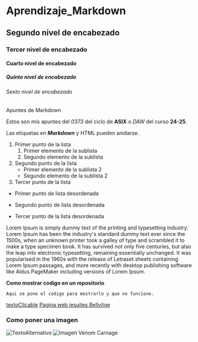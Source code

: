 # Aprendizaje_Markdown
## Segundo nivel de encabezado
### Tercer nivel de encabezado
#### Cuarto nivel de encabezado
##### Quinto nivel de encabezado
###### Sexto nivel de encabezado
Apuntes de Markdown

Estos son mis apuntes del *0373* del ciclo de **ASIX** o _DAW_ del curso __24-25__.

Las etiquetas en **_Markdown_** y HTML pueden anidarse.

1. Primer punto de la lista
    1. Primer elemento de la sublista
    2. Segundo elemento de la sublista
2. Segundo punto de la lista
    * Primer elemento de la sublista 2
    * Segundo elemento de la sublista 2
3. Tercer punto de la lista

* Primer punto de lista desordenada
- Segundo punto de lista desordenada
+ Tercer punto de la lista desordenada

Lorem Ipsum is simply dummy text of the printing and typesetting industry. Lorem Ipsum has been the industry's standard dummy text ever since the 1500s, when an unknown printer took a galley of type and scrambled it to make a type specimen book. It has survived not only five centuries, but also the leap into electronic typesetting, remaining essentially unchanged. It was popularised in the 1960s with the release of Letraset sheets containing Lorem Ipsum passages, and more recently with desktop publishing software like Aldus PageMaker including versions of Lorem Ipsum.


**Como mostrar codigo en un repositorio** 
```
Aqui se pone el codigo para mostrarlo y que no funcione.
```


[textoClicable](URL "Titulo opcional")
[Pagina web jesuites Bellvitge](https://www.fje.edu/ca/fje "Titulo opcional")


### Como poner una imagen

![TextoAlternativo](UbicacionDeLaImagen "Titulo opcional")
![Imagen Venom Carnage](C:\Repositorios\Aprendizaje_Markdown "Titulo opcional")
